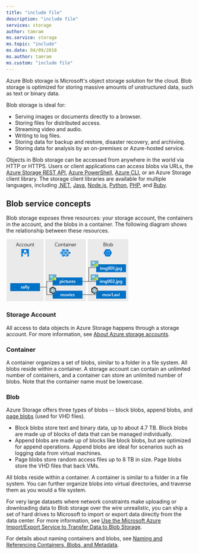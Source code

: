 ```yaml
---
title: "include file"
description: "include file"
services: storage
author: tamram
ms.service: storage
ms.topic: "include"
ms.date: 04/09/2018
ms.author: tamram
ms.custom: "include file"
---
```


Azure Blob storage is Microsoft's object storage solution for the cloud. Blob storage is optimized for storing massive amounts of unstructured data, such as text or binary data.

Blob storage is ideal for:

* Serving images or documents directly to a browser.
* Storing files for distributed access.
* Streaming video and audio.
* Writing to log files.
* Storing data for backup and restore, disaster recovery, and archiving.
* Storing data for analysis by an on-premises or Azure-hosted service.

Objects in Blob storage can be accessed from anywhere in the world via HTTP or HTTPS. Users or client applications can access blobs via URLs, the [Azure Storage REST API](https://docs.microsoft.com/rest/api/storageservices/blob-service-rest-api), [Azure PowerShell](https://docs.microsoft.com/powershell/module/azure.storage), [Azure CLI](https://docs.microsoft.com/cli/azure/storage), or an Azure Storage client library. The storage client libraries are available for multiple languages, including [.NET](https://docs.microsoft.com/dotnet/api/overview/azure/storage/client), [Java](https://docs.microsoft.com/java/api/overview/azure/storage/client), [Node.js](http://azure.github.io/azure-storage-node), [Python](https://docs.microsoft.com/python/azure/), [PHP](http://azure.github.io/azure-storage-php/), and [Ruby](http://azure.github.io/azure-storage-ruby).

## Blob service concepts

Blob storage exposes three resources: your storage account, the containers in the account, and the blobs in a container. The following diagram shows the relationship between these resources.

![Diagram of Blob (object) storage architecture](./media/storage-blob-concepts-include/blob1.png)

### Storage Account

All access to data objects in Azure Storage happens through a storage account. For more information, see [About Azure storage accounts](../articles/storage/common/storage-create-storage-account.md?toc=%2fazure%2fstorage%2fblobs%2ftoc.json).

### Container

A container organizes a set of blobs, similar to a folder in a file system. All blobs reside within a container. A storage account can contain an unlimited number of containers, and a container can store an unlimited number of blobs. Note that the container name must be lowercase.

### Blob
 
Azure Storage offers three types of blobs -- block blobs, append blobs, and [page blobs](../articles/storage/blobs/storage-blob-pageblob-overview.md) (used for VHD files).

* Block blobs store text and binary data, up to about 4.7 TB. Block blobs are made up of blocks of data that can be managed individually.
* Append blobs are made up of blocks like block blobs, but are optimized for append operations. Append blobs are ideal for scenarios such as logging data from virtual machines.
* Page blobs store random access files up to 8 TB in size. Page blobs store the VHD files that back VMs.

All blobs reside within a container. A container is similar to a folder in a file system. You can further organize blobs into virtual directories, and traverse them as you would a file system. 

For very large datasets where network constraints make uploading or downloading data to Blob storage over the wire unrealistic, you can ship a set of hard drives to Microsoft to import or export data directly from the data center. For more information, see [Use the Microsoft Azure Import/Export Service to Transfer Data to Blob Storage](../articles/storage/common/storage-import-export-service.md).
  
For details about naming containers and blobs, see [Naming and Referencing Containers, Blobs, and Metadata](/rest/api/storageservices/Naming-and-Referencing-Containers--Blobs--and-Metadata).
